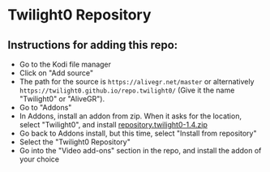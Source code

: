 # Twilight0 Repository

## Instructions for adding this repo:

* Go to the Kodi file manager
* Click on "Add source"
* The path for the source is `https://alivegr.net/master` or alternatively `https://twilight0.github.io/repo.twilight0/` (Give it the name "Twilight0" or "AliveGR").
* Go to "Addons"
* In Addons, install an addon from zip.  When it asks for the location, select "Twilight0", and install [repository.twilight0-1.4.zip](repository.twilight0-1.4.zip)
* Go back to Addons install, but this time, select "Install from repository"
* Select the "Twilight0 Repository"
* Go into the "Video add-ons" section in the repo, and install the addon of your choice

